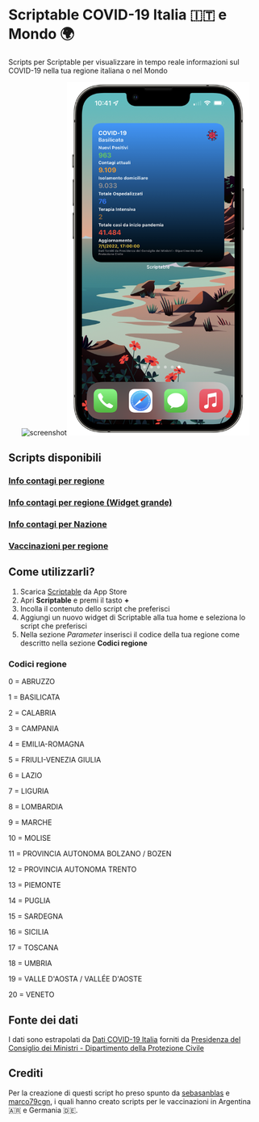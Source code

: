 # Scriptable COVID-19 Italia 🇮🇹 e Mondo 🌍
Scripts per Scriptable per visualizzare in tempo reale informazioni sul COVID-19 nella tua regione italiana o nel Mondo

<p align="center"><img src="screenshot.PNG" alt="screenshot" width="auto" height="700"><img src="screenshot_big.PNG" alt="screenshot" width="auto" height="700"></p>

## Scripts disponibili

### [Info contagi per regione](https://github.com/Gualty/Scriptable-COVID-19-Italia/blob/main/COVID-19_info_regione.js)
### [Info contagi per regione (Widget grande)](https://github.com/Gualty/Scriptable-COVID-19/blob/main/COVID-19_info_regione_big.js)
### [Info contagi per Nazione](https://github.com/Gualty/Scriptable-COVID-19-Italia/blob/main/COVID-19_World_info.js)
### [Vaccinazioni per regione](https://github.com/Gualty/Scriptable-COVID-19-Italia/blob/main/vaccinazioni_covid-19_regioni.js)

## Come utilizzarli?

1) Scarica [Scriptable](https://scriptable.app/) da App Store
2) Apri **Scriptable** e premi il tasto **+**
3) Incolla il contenuto dello script che preferisci 
4) Aggiungi un nuovo widget di Scriptable alla tua home e seleziona lo script che preferisci
5) Nella sezione *Parameter* inserisci il codice della tua regione come descritto nella sezione **Codici regione**

### Codici regione

0 = ABRUZZO

1 = BASILICATA

2 = CALABRIA

3 = CAMPANIA

4 = EMILIA-ROMAGNA

5 = FRIULI-VENEZIA GIULIA

6 = LAZIO

7 = LIGURIA

8 = LOMBARDIA

9 = MARCHE

10 = MOLISE

11 = PROVINCIA AUTONOMA BOLZANO / BOZEN

12 = PROVINCIA AUTONOMA TRENTO

13 = PIEMONTE

14 = PUGLIA

15 = SARDEGNA

16 = SICILIA

17 = TOSCANA

18 = UMBRIA

19 = VALLE D'AOSTA / VALLÉE D'AOSTE

20 = VENETO

## Fonte dei dati
I dati sono estrapolati da [Dati COVID-19 Italia](https://github.com/pcm-dpc/COVID-19) forniti da [
Presidenza del Consiglio dei Ministri - Dipartimento della Protezione Civile](https://github.com/pcm-dpc)

## Crediti
Per la creazione di questi script ho preso spunto da [sebasanblas](https://gist.github.com/sebasanblas/d3638867a99c4d84942c159b88bb4096) e [marco79cgn](https://gist.github.com/marco79cgn/b5f291d6242a2c530e56c748f1ae7f2c), i quali hanno creato scripts per le vaccinazioni in Argentina 🇦🇷 e Germania 🇩🇪.
